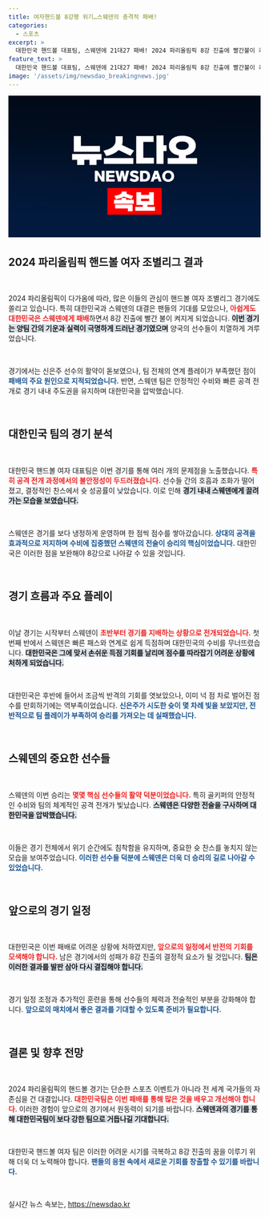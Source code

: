 ```yaml
---
title: 여자핸드볼 8강행 위기…스웨덴의 충격적 패배!
categories:
  - 스포츠
excerpt: >
  대한민국 핸드볼 대표팀, 스웨덴에 21대27 패배! 2024 파리올림픽 8강 진출에 빨간불이 켜졌다. 신은주의 슛, 그 희망의 일격은 언제 올까? 클릭해서 경기의 숨막히는 순간을 놓치지 마세요!
feature_text: >
  대한민국 핸드볼 대표팀, 스웨덴에 21대27 패배! 2024 파리올림픽 8강 진출에 빨간불이 켜졌다. 신은주의 슛, 그 희망의 일격은 언제 올까? 클릭해서 경기의 숨막히는 순간을 놓치지 마세요!
image: '/assets/img/newsdao_breakingnews.jpg'
---
```


<p><img src="/assets/img/newsdao_breakingnews.jpg" alt="cryptoinkorea 속보" /></p>

<h2 data-ke-size="size26">2024 파리올림픽 핸드볼 여자 조별리그 결과</h2>

<p data-ke-size="size16">&nbsp;</p>

<p>2024 파리올림픽이 다가옴에 따라, 많은 이들의 관심이 핸드볼 여자 조별리그 경기에도 쏠리고 있습니다. 특히 대한민국과 스웨덴의 대결은 팬들의 기대를 모았으나, <b><span style="color: #ee2323;">아쉽게도 대한민국은 스웨덴에게 패배</span></b>하면서 8강 진출에 빨간 불이 켜지게 되었습니다. <b><span style="background-color: #21538527;">이번 경기는 양팀 간의 기운과 실력이 극명하게 드러난 경기였으며</span></b> 양국의 선수들이 치열하게 겨루었습니다.</p>

<p data-ke-size="size16">&nbsp;</p>

<p>경기에서는 신은주 선수의 활약이 돋보였으나, 팀 전체의 연계 플레이가 부족했던 점이 <b><span style="color: #1a5490;">패배의 주요 원인으로 지적되었습니다.</span></b> 반면, 스웨덴 팀은 안정적인 수비와 빠른 공격 전개로 경기 내내 주도권을 유지하며 대한민국을 압박했습니다. </p>

<p data-ke-size="size16">&nbsp;</p>

<h2 data-ke-size="size26">대한민국 팀의 경기 분석</h2>

<p data-ke-size="size16">&nbsp;</p>

<p>대한민국 핸드볼 여자 대표팀은 이번 경기를 통해 여러 개의 문제점을 노출했습니다. <b><span style="color: #ee2323;">특히 공격 전개 과정에서의 불안정성이 두드러졌습니다.</span></b> 선수들 간의 호흡과 조화가 떨어졌고, 결정적인 찬스에서 슛 성공률이 낮았습니다. 이로 인해 <b><span style="background-color: #21538527;">경기 내내 스웨덴에게 끌려가는 모습을 보였습니다.</span></b> </p>

<p data-ke-size="size16">&nbsp;</p>

<p>스웨덴은 경기를 보다 냉정하게 운영하며 한 점씩 점수를 쌓아갔습니다. <b><span style="color: #1a5490;">상대의 공격을 효과적으로 저지하며 수비에 집중했던 스웨덴의 전술이 승리의 핵심이었습니다.</span></b> 대한민국은 이러한 점을 보완해야 8강으로 나아갈 수 있을 것입니다.</p>

<p data-ke-size="size16">&nbsp;</p>

<h2 data-ke-size="size26">경기 흐름과 주요 플레이</h2>

<p data-ke-size="size16">&nbsp;</p>

<p>이날 경기는 시작부터 스웨덴이 <b><span style="color: #ee2323;">초반부터 경기를 지배하는 상황으로 전개되었습니다.</span></b>  첫 번째 반에서 스웨덴은 빠른 패스와 연계로 쉽게 득점하며 대한민국의 수비를 무너뜨렸습니다. <b><span style="background-color: #21538527;">대한민국은 그에 맞서 손쉬운 득점 기회를 날리며 점수를 따라잡기 어려운 상황에 처하게 되었습니다.</span></b></p>

<p data-ke-size="size16">&nbsp;</p>

<p>대한민국은 후반에 들어서 조금씩 반격의 기회를 엿보았으나, 이미 넉 점 차로 벌어진 점수를 만회하기에는 역부족이었습니다. <b><span style="color: #1a5490;">신은주가 시도한 슛이 몇 차례 빛을 보았지만, 전반적으로 팀 플레이가 부족하여 승리를 가져오는 데 실패했습니다.</span></b></p>

<p data-ke-size="size16">&nbsp;</p>

<h2 data-ke-size="size26">스웨덴의 중요한 선수들</h2>

<p data-ke-size="size16">&nbsp;</p>

<p>스웨덴의 이번 승리는 <b><span style="color: #ee2323;">몇몇 핵심 선수들의 활약 덕분이었습니다.</span></b> 특히 골키퍼의 안정적인 수비와 팀의 체계적인 공격 전개가 빛났습니다. <b><span style="background-color: #21538527;">스웨덴은 다양한 전술을 구사하며 대한민국을 압박했습니다.</span></b> </p>

<p data-ke-size="size16">&nbsp;</p>

<p>이들은 경기 전체에서 위기 순간에도 침착함을 유지하며, 중요한 슛 찬스를 놓치지 않는 모습을 보여주었습니다. <b><span style="color: #1a5490;">이러한 선수들 덕분에 스웨덴은 더욱 더 승리의 길로 나아갈 수 있었습니다.</span></b></p>

<p data-ke-size="size16">&nbsp;</p>

<h2 data-ke-size="size26">앞으로의 경기 일정</h2>

<p data-ke-size="size16">&nbsp;</p>

<p>대한민국은 이번 패배로 어려운 상황에 처하였지만, <b><span style="color: #ee2323;">앞으로의 일정에서 반전의 기회를 모색해야 합니다.</span></b> 남은 경기에서의 성패가 8강 진출의 결정적 요소가 될 것입니다. <b><span style="background-color: #21538527;">팀은 이러한 결과를 발판 삼아 다시 결집해야 합니다.</span></b></p>

<p data-ke-size="size16">&nbsp;</p>

<p>경기 일정 조정과 추가적인 훈련을 통해 선수들의 체력과 전술적인 부분을 강화해야 합니다. <b><span style="color: #1a5490;">앞으로의 매치에서 좋은 결과를 기대할 수 있도록 준비가 필요합니다.</span></b></p>

<p data-ke-size="size16">&nbsp;</p>

<h2 data-ke-size="size26">결론 및 향후 전망</h2>

<p data-ke-size="size16">&nbsp;</p>

<p>2024 파리올림픽의 핸드볼 경기는 단순한 스포츠 이벤트가 아니라 전 세계 국가들의 자존심을 건 대결입니다. <b><span style="color: #ee2323;">대한민국팀은 이번 패배를 통해 많은 것을 배우고 개선해야 합니다.</span></b> 이러한 경험이 앞으로의 경기에서 원동력이 되기를 바랍니다. <b><span style="background-color: #21538527;">스웨덴과의 경기를 통해 대한민국팀이 보다 강한 팀으로 거듭나길 기대합니다.</span></b></p>

<p data-ke-size="size16">&nbsp;</p>

<p>대한민국 핸드볼 여자 팀은 이러한 어려운 시기를 극복하고 8강 진출의 꿈을 이루기 위해 더욱 더 노력해야 합니다. <b><span style="color: #1a5490;">팬들의 응원 속에서 새로운 기회를 창출할 수 있기를 바랍니다.</span></b></p>

<p data-ke-size="size16">&nbsp;</p>
실시간 뉴스 속보는, <a href="https://newsdao.kr" rel="dofollow">https://newsdao.kr</a>


